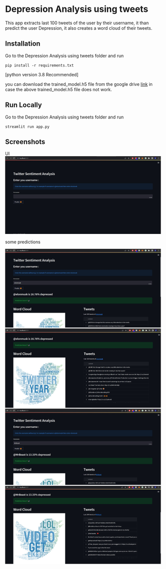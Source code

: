 # Depression Analysis using tweets

This app extracts last 100 tweets of the user by their username, it than predict the user Depression, it also creates a word cloud of their tweets.



## Installation 

Go to the Depression Analysis using tweets folder and run 

```
pip install -r requirements.txt
```
[python version 3.8 Recommended]

you can download the trained_model.h5 file from the google drive [link](https://drive.google.com/file/d/15AH8GdrOXOWNtaHxUR9ojskWbWebQA3o/view?usp=sharing)  in case the above trained_model.h5 file does not work. 
## Run Locally 
Go to the Depression Analysis using tweets folder and run 

```
streamlit run app.py
```

## Screenshots
UI 
![App Screenshot](screenshots/ui.jpg)

some predictions 

![App Screenshot](screenshots/pred1.jpg)
![App Screenshot](screenshots/pred2.jpg)
![App Screenshot](screenshots/pred3.jpg)
![App Screenshot](screenshots/pred4.jpg)
